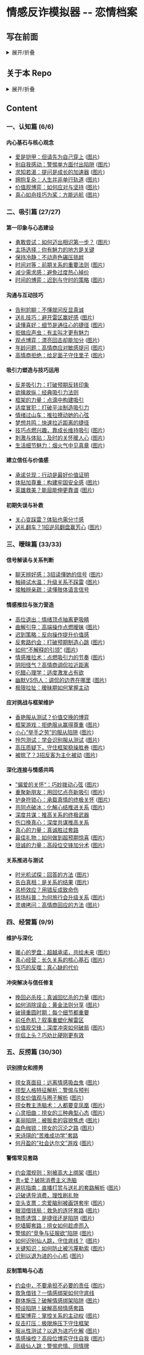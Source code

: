 # 情感反诈模拟器 -- 恋情档案

## **写在前面**
<details>
  <summary>展开/折叠</summary>
  
  感谢游戏制作组带来了这样一个非常具有时代意义的作品，希望大家都能购买正版支持一下他们。我相信这个游戏并非旨在制造男女对立，激化矛盾，用舆论去攻击某一群体。这个repo的创建也并不是宣扬这种思想。
</details>


## **关于本 Repo**

<details>
  <summary>展开/折叠</summary>

 《情感反诈模拟器》游戏中的“恋情档案”包含了极其丰富的内容，它们是理解游戏现实价值、探讨情感议题的切入点。或许档案中的观点未必正确，但阅读它们也能提供一个独特的视角，激发我们对亲密关系的理性思考。

 然而，截止本Repo制作之时（2025年6月23日），Steam数据显示，虽然已有17.4%的玩家通关了最终结局，但仅有2.1%的玩家获得了“查看过38个不同的恋情档案”的成就。这可能与在游戏内逐一查阅档案稍显不便有关（至少我个人觉得有些麻烦orz）。

 因此，我创建了这个Repo，旨在方便我自己以及可能也需要的朋友们更便捷地收集这些恋情档案的内容。目前，本Repo仅收录了我个人在游戏中已解锁的部分恋情档案的原始截图，并配合使用了大型语言模型对截图内容进行的文字总结。

 **阅读方式：** 可以直接通过下面的目录以及超链接进行浏览，但目前跳转做的还比较粗糙，连续来回跳也有点麻烦，所以也可以直接点击各个的文件夹进去浏览相应文件。

 **请注意：**

 1.  **理性看待内容：** 恋情档案中的观点和内容不一定完全正确，建议您以批判性思维和客观视角进行阅读和思考。它们更多是提供一种观察和讨论的素材，而非绝对的真理。
 2.  **可能存在的误差：** 由于本人在整理过程中可能存在疏忽，本Repo中的内容或有遗漏或错误。尤其需要强调的是，文字总结均由大型语言模型生成。大模型在总结时倾向于简化和概括，因此，这些总结可能无法完全捕捉到原始档案的全部细节。
</details>




## **Content**

### 一、认知篇 (6/6)
#### 内心基石与核心观念
* [爱是铠甲：但请先为自己穿上](认知篇/内心基石与核心观念/爱是铠甲：但请先为自己穿上.md) ([图片](认知篇/内心基石与核心观念/爱是铠甲：但请先为自己穿上.png))
* [别自我感动：警惕单方面付出陷阱](认知篇/内心基石与核心观念/别自我感动：警惕单方面付出陷阱.md) ([图片](认知篇/内心基石与核心观念/别自我感动：警惕单方面付出陷阱.png))
* [求知若渴：提问是成长的加速器](认知篇/内心基石与核心观念/求知若渴：提问是成长的加速器.md) ([图片](认知篇/内心基石与核心观念/求知若渴：提问是成长的加速器.png))
* [拥抱复杂：人生并非单行轨道](认知篇/内心基石与核心观念/拥抱复杂：人生并非单行轨道.md) ([图片](认知篇/内心基石与核心观念/拥抱复杂：人生并非单行轨道.png))
* [价值观博弈：如何应对与坚持](认知篇/内心基石与核心观念/价值观博弈：如何应对与坚持.md) ([图片](认知篇/内心基石与核心观念/价值观博弈：如何应对与坚持.png))
* [真心如舟技巧为桨：方能远航](认知篇/内心基石与核心观念/真心如舟技巧为桨：方能远航.md) ([图片](认知篇/内心基石与核心观念/真心如舟技巧为桨：方能远航.png))

### 二、吸引篇 (27/27)
#### 第一印象与心态建设
* [勇敢尝试：如何迈出相识第一步？](吸引篇/第一印象与心态建设/勇敢尝试：如何迈出相识第一步？.md) ([图片](吸引篇/第一印象与心态建设/勇敢尝试：如何迈出相识第一步？.png))
* [主场选择：你有魅力的地方是关键](吸引篇\第一印象与心态建设\主场选择：你有魅力的地方是关键.md)
* [保持冷静：不动声色碾压挑衅](吸引篇\第一印象与心态建设\保持冷静：不动声色碾压挑衅.md)
* [时间对等：前期关系的重要法则](吸引篇/第一印象与心态建设/时间对等：前期关系的重要法则.md) ([图片](吸引篇/第一印象与心态建设/时间对等：前期关系的重要法则.png))
* [减少需求感：避免过度热心掉价](吸引篇\第一印象与心态建设\减少需求感：避免过度热心掉价.md)
* [时间的博弈：迟到与守时的策略](吸引篇/第一印象与心态建设/时间的博弈：迟到与守时的策略.md) ([图片](吸引篇/第一印象与心态建设/时间的博弈：迟到与守时的策略.png))
#### 沟通与互动技巧
* [告别尬聊：不懂就问反显真诚](吸引篇\沟通与互动技巧\告别尬聊：不懂就问反显真诚.md)
* [送礼技巧：避开雷区赢好感](吸引篇/沟通与互动技巧/送礼技巧：避开雷区赢好感.md) ([图片](吸引篇/沟通与互动技巧/送礼技巧：避开雷区赢好感.png))
* [读懂喜好：细节是通往心的捷径](吸引篇/沟通与互动技巧/读懂喜好：细节是通往心的捷径.md) ([图片](吸引篇/沟通与互动技巧/读懂喜好：细节是通往心的捷径.png))
* [拒做应声虫：有主叫才更有魅力](吸引篇\沟通与互动技巧\拒做应声虫：有主叫才更有魅力.md)
* [观点博弈：漂亮回击却能加分](吸引篇/沟通与互动技巧/观点博弈：漂亮回击却能加分.md) ([图片](吸引篇/沟通与互动技巧/观点博弈：漂亮回击却能加分.png))
* [年龄问题：高情商应对敏感提问](吸引篇/沟通与互动技巧/年龄问题：高情商应对敏感提问.md) ([图片](吸引篇/沟通与互动技巧/年龄问题：高情商应对敏感提问.png))
* [高情商拒绝：给足面子守住里子](吸引篇/沟通与互动技巧/高情商拒绝：给足面子守住里子.md) ([图片](吸引篇/沟通与互动技巧/高情商拒绝：给足面子守住里子.png))
#### 吸引力塑造与技巧运用
* [反差吸引力：打破预期反转印象](吸引篇\吸引力塑造与技巧运用\反差吸引力：打破预期反转印象.md)
* [欲擒故纵：经典吸引力法则](吸引篇\吸引力塑造与技巧运用\欲擒故纵：经典吸引力法则.md)
* [框架的力量：点滴中构建吸引](吸引篇\吸引力塑造与技巧运用\框架的力量：点滴中构建吸引.md)
* [适度冒犯：打破平淡制造吸引力](吸引篇\吸引力塑造与技巧运用\适度冒犯：打破平淡制造吸引力.md)
* [情绪过山车：推拉撩动她的心弦](吸引篇\吸引力塑造与技巧运用\情绪过山车：推拉撩动她的心弦.md)
* [梦想共鸣：快速拉近距离的捷径](吸引篇\吸引力塑造与技巧运用\梦想共鸣：快速拉近距离的捷径.md)
* [技巧点燃兴趣，靠成长维持吸引](吸引篇/吸引力塑造与技巧运用/技巧点燃兴趣，靠成长维持吸引.md) ([图片](吸引篇/吸引力塑造与技巧运用/技巧点燃兴趣，靠成长维持吸引.png))
* [刺激与体贴：及时的关怀暖人心](吸引篇/吸引力塑造与技巧运用/刺激与体贴：及时的关怀暖人心.md) ([图片](吸引篇/吸引力塑造与技巧运用/刺激与体贴：及时的关怀暖人心.png))
* [生活细节魅力：烟火气中见真章](吸引篇/吸引力塑造与技巧运用/生活细节魅力：烟火气中见真章.md) ([图片](吸引篇/吸引力塑造与技巧运用/生活细节魅力：烟火气中见真章.png))
#### 建立信任与价值感
* [承诺兑现：行动是最好价值证明]()
* [体贴加尊重：构建牢固安全感](吸引篇/建立信任与价值感/体贴加尊重：构建牢固安全感.md) ([图片](吸引篇/建立信任与价值感/体贴加尊重：构建牢固安全感.png))
* [英雄救美？能屈能伸更靠谱](吸引篇/建立信任与价值感/英雄救美？能屈能伸更靠谱.md) ([图片](吸引篇/建立信任与价值感/英雄救美？能屈能伸更靠谱.png))
#### 初期失误与补救
* [关心变踩雷？体贴也需分寸感](吸引篇\初期失误与补救\关心变踩雷？体贴也需分寸感.md)
* [送礼翻车？1招逆风翻盘赢芳心](吸引篇/初期失误与补救/送礼翻车？1招逆风翻盘赢芳心.md) ([图片](吸引篇/初期失误与补救/送礼翻车？1招逆风翻盘赢芳心.png))

### 三、暧昧篇 (33/33)
#### 信号解读与关系判断
* [聊天辨好感：3招读懂她的信号](暧昧篇/信号解读与关系判断/聊天辨好感：3招读懂她的信号.md) ([图片](暧昧篇/信号解读与关系判断/聊天辨好感：3招读懂她的信号.png))
* [触碰试水温：升级关系不踩雷](暧昧篇/信号解读与关系判断/触碰试水温：升级关系不踩雷.md) ([图片](暧昧篇/信号解读与关系判断/触碰试水温：升级关系不踩雷.png))
* [接触辨亲疏：读懂肢体语言信号](暧昧篇\信号解读与关系判断\接触辨亲疏：读懂肢体语言信号.md)
#### 情感推拉与张力营造
* [高位退出：情绪顶点抽离更吸睛](暧昧篇\情感推拉与张力营造\高位退出：情绪顶点抽离更吸睛.md)
* [曲解引导：高端操作点燃暧昧](暧昧篇/情感推拉与张力营造/曲解引导：高端操作点燃暧昧.md) ([图片](暧昧篇/情感推拉与张力营造/曲解引导：高端操作点燃暧昧.png))
* [迟到策略：反向操作提升价值感](暧昧篇\情感推拉与张力营造\迟到策略：反向操作提升价值.md)
* [反套路约会：打破预期制造心跳](暧昧篇/情感推拉与张力营造/反套路约会：打破预期制造心跳.md) ([图片](暧昧篇/情感推拉与张力营造/反套路约会：打破预期制造心跳.png))
* [如何“不解释的引领”](暧昧篇/情感推拉与张力营造/如何“不解释的引领”.md) ([图片](暧昧篇/情感推拉与张力营造/如何“不解释的引领”.png))
* [情感推拉术：点燃吸引力的节奏](暧昧篇/情感推拉与张力营造/情感推拉术：点燃吸引力的节奏.md) ([图片](暧昧篇/情感推拉与张力营造/情感推拉术：点燃吸引力的节奏.png))
* [阴阳怪气？高情商调侃拉近距离](暧昧篇\情感推拉与张力营造\阴阳怪气？高情商调侃拉近距离.md)
* [吃醋心理学：适度激发占有欲](暧昧篇\情感推拉与张力营造\吃醋心理学：适度激发占有欲.md)
* [幽默VS伤人：调侃的边界在哪里](暧昧篇/情感推拉与张力营造/幽默VS伤人：调侃的边界在哪里.md) ([图片](暧昧篇/情感推拉与张力营造/幽默VS伤人：调侃的边界在哪里.png))
* [极限拉扯：暧昧期如何掌握主动](暧昧篇\情感推拉与张力营造\极限拉扯：暧昧期如何掌握主动.md)
#### 应对挑战与框架维护
* [香艳服从测试？价值交换的博弈](暧昧篇\应对挑战与框架维护\香艳服从测试？价值交换的博弈.md)
* [框架游戏：拒绝服从赢得尊重](暧昧篇/应对挑战与框架维护/框架游戏：拒绝服从赢得尊重.md) ([图片](暧昧篇/应对挑战与框架维护/框架游戏：拒绝服从赢得尊重.png))
* [小心“举手之劳”的服从陷阱](暧昧篇/应对挑战与框架维护/小心“举手之劳”的服从陷阱.md) ([图片](暧昧篇/应对挑战与框架维护/小心“举手之劳”的服从陷阱.png))
* [拎包测试：学会识别服从测试](暧昧篇/应对挑战与框架维护/拎包测试：学会识别服从测试.md) ([图片](暧昧篇/应对挑战与框架维护/拎包测试：学会识别服从测试.png))
* [高压质疑下，守住框架稳操胜券](暧昧篇/应对挑战与框架维护/高压质疑下，守住框架稳操胜券.md) ([图片](暧昧篇/应对挑战与框架维护/高压质疑下，守住框架稳操胜券.png))
* [被晾了？3招反客为主化被动](暧昧篇/应对挑战与框架维护/被晾了？3招反客为主化被动.md) ([图片](暧昧篇/应对挑战与框架维护/被晾了？3招反客为主化被动.png))
#### 深化连接与情感共鸣
* [”偏爱的关怀“：巧妙拨动心弦](暧昧篇/深化连接与情感共鸣/”偏爱的关怀“：巧妙拨动心弦.md) ([图片](暧昧篇/深化连接与情感共鸣/”偏爱的关怀“：巧妙拨动心弦.png))
* [重聚新朋友：用回忆点亮新吸引](暧昧篇/深化连接与情感共鸣/重聚新朋友：用回忆点亮新吸引.md) ([图片](暧昧篇/深化连接与情感共鸣/重聚新朋友：用回忆点亮新吸引.png))
* [护身符锁心：承载真情的终极关怀](暧昧篇/深化连接与情感共鸣/护身符锁心：承载真情的终极关怀.md) ([图片](暧昧篇/深化连接与情感共鸣/护身符锁心：承载真情的终极关怀.png))
* [共同点破冰：化解心结推进关系](暧昧篇/深化连接与情感共鸣/共同点破冰：化解心结推进关系.md) ([图片](暧昧篇/深化连接与情感共鸣/共同点破冰：化解心结推进关系.png))
* [深度共谋：推高关系的终极武器](暧昧篇\深化连接与情感共鸣\深度共谋：推高关系的终极武器.md)
* [伤口换真心：深度共谋推高关系](暧昧篇\深化连接与情感共鸣\伤口换真心：深度共谋推高关系.md)
* [真心的力量：真诚胜过套路](暧昧篇\深化连接与情感共鸣\真心的力量：真诚胜过套路.md)
* [最佳礼物：如何做到超预期惊喜](暧昧篇/深化连接与情感共鸣/最佳礼物：如何做到超预期惊喜.md) ([图片](暧昧篇/深化连接与情感共鸣/最佳礼物：如何做到超预期惊喜.png))
* [坦诚的力量：高段位交锋加分术](暧昧篇/深化连接与情感共鸣/坦诚的力量：高段位交锋加分术.md) ([图片](暧昧篇/深化连接与情感共鸣/坦诚的力量：高段位交锋加分术.png))
#### 关系推进与测试
* [时光机试探：回答的方法](暧昧篇/关系推进与测试/时光机试探：回答的方法.md) ([图片](暧昧篇/关系推进与测试/时光机试探：回答的方法.png))
* [告白真相：是关系的结果](暧昧篇/关系推进与测试/告白真相：是关系的结果.md) ([图片](暧昧篇/关系推进与测试/告白真相：是关系的结果.png))
* [吊桥效应？用错反成致命伤](暧昧篇\关系推进与测试\吊桥效应？用错反成致命伤.md)
* [转场科普：为何旅行会升级关系](暧昧篇/关系推进与测试/转场科普：为何旅行会升级关系.md) ([图片](暧昧篇/关系推进与测试/转场科普：为何旅行会升级关系.png))
* [灵魂拷问：高情商回应的方法](暧昧篇/关系推进与测试/灵魂拷问：高情商回应的方法.md) ([图片](暧昧篇/关系推进与测试/灵魂拷问：高情商回应的方法.png))

### 四、经营篇 (9/9)
#### 维护与深化
* [暖心的罗盘：超越承诺，共绘未来](经营篇/维护与深化/暖心的罗盘：超越承诺，共绘未来.md) ([图片](经营篇/维护与深化/暖心的罗盘：超越承诺，共绘未来.png))
* [真心经营：长久关系的核心基石](经营篇/维护与深化/真心经营：长久关系的核心基石.md) ([图片](经营篇/维护与深化/真心经营：长久关系的核心基石.png))
* [忮巧的反噬：真心缺的代价](经营篇/维护与深化/忮巧的反噬：真心缺的代价.md)

#### 冲突解决与信任修复
* [挽回必杀技：真诚回忆杀的力量](经营篇/冲突解决与信任修复/挽回必杀技：真诚回忆杀的力量.md) ([图片](经营篇/冲突解决与信任修复/挽回必杀技：真诚回忆杀的力量.png))
* [如何消除误会：黄金法则分享](经营篇/冲突解决与信任修复/如何消除误会：黄金法则分享.md) ([图片](经营篇/冲突解决与信任修复/如何消除误会：黄金法则分享.png))
* [破镜重圆时期：每个细节都重要](经营篇\冲突解决与信任修复\破镜重圆时期：每个细节都重要.md)
* [前任危机？叙事重塑化解雷区](经营篇\冲突解决与信任修复\前任危机？叙事重塑化解雷区.md)
* [价值观交锋：深度冲突如何破局](经营篇/冲突解决与信任修复/价值观交锋：深度冲突如何破局.md) ([图片](经营篇/冲突解决与信任修复/价值观交锋：深度冲突如何破局.png))
* [伴侣上头？巧劝比硬刚更有效](经营篇\冲突解决与信任修复\伴侣上头？巧劝比硬刚更有效.md)


### 五、反捞篇 (30/30)
#### 识别捞女和捞男
* [捞女真面目：远离情感吸血鬼](反捞篇/识别捞女和捞男/捞女真面目：远离情感吸血鬼.md) ([图片](反捞篇/识别捞女和捞男/捞女真面目：远离情感吸血鬼.png))
* [捞型人格特征解析：警惕与预判](反捞篇\识别捞女和捞男\捞型人格特征解析：警惕与预判.md)
* [捞女价值观与圈子解析](反捞篇/识别捞女和捞男/捞女价值观与圈子解析.md) ([图片](反捞篇/识别捞女和捞男/捞女价值观与圈子解析.png))
* [捞女教主洗脑术：人都要变凤凰](反捞篇/识别捞女和捞男/捞女教主洗脑术：人都要变凤凰.md) ([图片](反捞篇/识别捞女和捞男/捞女教主洗脑术：人都要变凤凰.png))
* [心灵扭曲：捞女的三种典型心态](反捞篇/识别捞女和捞男/心灵扭曲：捞女的三种典型心态.md) ([图片](反捞篇/识别捞女和捞男/心灵扭曲：捞女的三种典型心态.png))
* [美丽陷阱：被贩卖的容貌焦虑](反捞篇/识别捞女和捞男/美丽陷阱：被贩卖的容貌焦虑.md) ([图片](反捞篇/识别捞女和捞男/美丽陷阱：被贩卖的容貌焦虑.png))
* [血色枷锁：捞女的沉沦之路](反捞篇/识别捞女和捞男/血色枷锁：捞女的沉沦之路.md) ([图片](反捞篇/识别捞女和捞男/血色枷锁：捞女的沉沦之路.png))
* [宋诗琪的“苦难成功学"套路](反捞篇\识别捞女和捞男\宋诗琪的“苦难成功学”套路.md)
* [何月盈的“社会达尔文”游戏](反捞篇/识别捞女和捞男/何月盈的“社会达尔文”游戏.md) ([图片](反捞篇/识别捞女和捞男/何月盈的“社会达尔文”游戏.png))
#### 警惕常见套路
* [约会潜规则：别被高大上绑架](反捞篇/警惕常见套路/约会潜规则：别被高大上绑架.md) ([图片](反捞篇/警惕常见套路/约会潜规则：别被高大上绑架.png))
* [贵=爱？破除消费主义洗脑](反捞篇\警惕常见套路\贵=爱？破除消费主义洗脑.md)
* [避坑指南：直播打赏与送礼的套路解析](反捞篇/警惕常见套路/避坑指南：直播打赏与送礼的套路解析.md) ([图片](反捞篇/警惕常见套路/避坑指南：直播打赏与送礼的套路解析.png))
* [识破诱导消费，理性刷礼物](反捞篇\警惕常见套路\识破诱导消费，理性刷礼物.md)
* [空头支票：恋爱脑别被画饼套牢](反捞篇/警惕常见套路/空头支票：恋爱脑别被画饼套牢.md) ([图片](反捞篇/警惕常见套路/空头支票：恋爱脑别被画饼套牢.png))
* [眼泪借钱局：救急的连环套路](反捞篇/警惕常见套路/眼泪借钱局：救急的连环套路.md) ([图片](反捞篇/警惕常见套路/眼泪借钱局：救急的连环套路.png))
* [物质诱饵：是捷径还是陷阱](反捞篇/警惕常见套路/物质诱饵：是捷径还是陷阱.md) ([图片](反捞篇/警惕常见套路/物质诱饵：是捷径还是陷阱.png))
* [挖墙脚套路：捞女如何趁虚而入](反捞篇\警惕常见套路\挖墙脚套路：捞女如何趁虚而入.md)
* [警惕的“竞争与征服欲”陷阱](反捞篇/警惕常见套路/警惕的“竞争与征服欲”陷阱.md) ([图片](反捞篇/警惕常见套路/警惕的“竞争与征服欲”陷阱.png))
* [如何识别仙人跳，守住底线？](反捞篇/警惕常见套路/如何识别仙人跳，守住底线？.md) ([图片](反捞篇/警惕常见套路/如何识别仙人跳，守住底线？.png))
* [关键知识：如何防止被污蔑勒索](反捞篇/警惕常见套路/关键知识：如何防止被污蔑勒索.md) ([图片](反捞篇/警惕常见套路/关键知识：如何防止被污蔑勒索.png))
* [识别以退为进的小心机](反捞篇/警惕常见套路/识别以退为进的小心机.md) ([图片](反捞篇/警惕常见套路/识别以退为进的小心机.png))
#### 反制策略与心态
* [约会中，不要承担不必要的责任](反捞篇/反制策略与心态/约会中，不要承担不必要的责任.md) ([图片](反捞篇/反制策略与心态/约会中，不要承担不必要的责任.png))
* [救急借钱？一情感绑架如何守底线](反捞篇\反制策略与心态\救急借钱？一情感绑架如何守底线.md)
* [群体施压？破解情感绑架陷阱](反捞篇/反制策略与心态/群体施压？破解情感绑架陷阱.md) ([图片](反捞篇/反制策略与心态/群体施压？破解情感绑架陷阱.png))
* [预设陷阱！破解高频情感套路](反捞篇\反制策略与心态\预设陷阱！破解高频情感套路.md)
* [框架博弈：掌控关系的主动权](反捞篇/反制策略与心态/框架博弈：掌控关系的主动权.md) ([图片](反捞篇/反制策略与心态/框架博弈：掌控关系的主动权.png))
* [反击打压：极限施压下守住框架](反捞篇\反制策略与心态\反击打压：极限施压下守住框架.md)
* [服从性测试？以退为进巧化解](反捞篇/反制策略与心态/服从性测试？以退为进巧化解.md) ([图片](反捞篇/反制策略与心态/服从性测试？以退为进巧化解.png))
* [情感操控？高段位博弈守住自我](反捞篇/反制策略与心态/情感操控？高段位博弈守住自我.md) ([图片](反捞篇/反制策略与心态/情感操控？高段位博弈守住自我.png))
* [高级仙人跳：警惕悲情、同情牌](反捞篇\反制策略与心态\高级仙人跳：警惕悲情、同情牌.md)